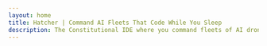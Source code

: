 ```yaml
---
layout: home
title: Hatcher | Command AI Fleets That Code While You Sleep
description: The Constitutional IDE where you command fleets of AI drones. Deploy autopilots that follow your playbooks with military precision. Code while you sleep. Wake up to completed missions. 100% local, Rust-powered.
---
```


<!-- Hero component is injected via home-hero-before slot -->

<!-- Showcase component will be injected via home-hero-after slot -->

<FeaturesSection />

<SystemsSection />

<HatsSection />

<MetricsSection />

<CTASection />

<AdmiralSection />

<FooterSection />
